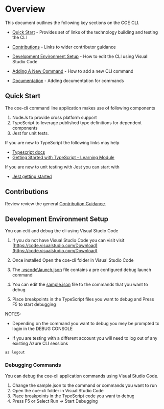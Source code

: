 # Overview

This document outlines the following key sections on the COE CLI.

- [Quick Start](#quick-start) - Provides set of links of the technology building and testing the CLI

- [Contributions](#contributions) - Links to wider contributor guidance

- [Development Environment Setup](#development-environment-setup) - How to edit the CLI using Visual Studio Code

- [Adding A New Command](./adding-new-command.md) - How to add a new CLI command

- [Documentation](./documentation.md) - Adding documentation for commands

## Quick Start

The coe-cli command line application makes use of following components

1. NodeJs to provide cross platform support
1. TypeScript to leverage published type definitions for dependent components
1. Jest for unit tests. 

If you are new to TypeScript the following links may help
- [Typescript docs](https://www.typescriptlang.org/docs/)
- [Getting Started with TypeScript - Learning Module](https://docs.microsoft.com/en-us/learn/modules/typescript-get-started/)

If you are new to unit testing with Jest you can start with 
- [Jest getting started](https://jestjs.io/docs/getting-started)

## Contributions

Review review the general [Contribution Guidance](../../../CONTRIBUTING).

## Development Environment Setup

You can edit and debug the cli using Visual Studio Code

1. If you do not have Visual Studio Code you can visit visit [https://code.visualstudio.com/Download](https://code.visualstudio.com/Download)

1. Once installed Open the coe-cli folder in Visual Studio Code

1. The [.vscode\launch.json](..\..\.vscode\launch.json) file contains a pre configured debug launch command

1. You can edit the [sample.json](..\..\sample.json) file to the commands that you want to debug

1. Place breakpoints in the TypeScript files you want to debug and Press F5 to start debugging

NOTES:

- Depending on the command you want to debug you mey be prompted to login in the DEBUG CONSOLE

- If you are testing with a different account you will need to log out of any existing Azure CLI sessions

```bash
az logout
```

### Debugging Commands

You can debug the coe-cli application commands using Visual Studio Code. 

1. Change the sample.json to the command or commands you want to run
1. Open the coe-cli folder in Visual Studio Code
1. Place breakpoints in the TypeScript code you want to debug
1. Press F5 or Select Run -> Start Debugging

